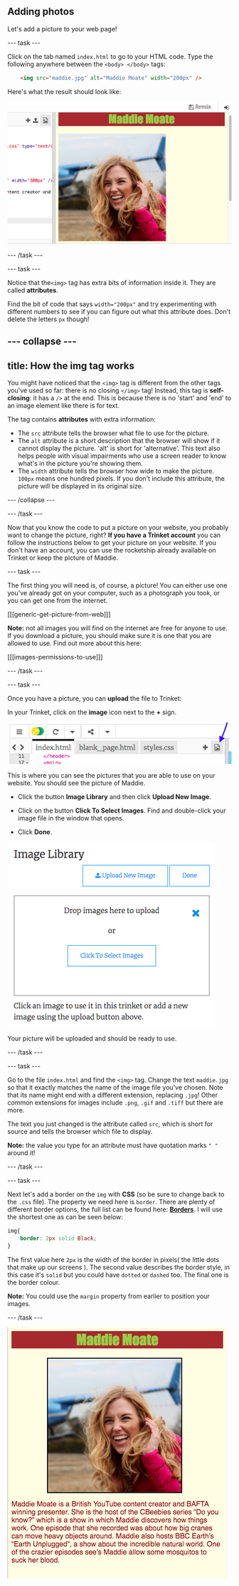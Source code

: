 ## Adding photos

Let's add a picture to your web page!

--- task ---

Click on the tab named `index.html` to go to your HTML code. Type the following anywhere between the `<body> </body>` tags: 

```html
    <img src="maddie.jpg" alt="Maddie Moate" width="200px" />
```

Here's what the result should look like:
    
![Image code and picture of Maddie Moate](images/imageCodeMaddie.png)

--- /task ---

--- task ---

Notice that the`<img>` tag has extra bits of information inside it. They are called **attributes**.

Find the bit of code that says `width="200px"` and try experimenting with different numbers to see if you can figure out what this attribute does. Don't delete the letters `px` though!

--- collapse ---
---
title: How the img tag works
---

You might have noticed that the `<img>` tag is different from the other tags you've used so far: there is no closing `</img>` tag! Instead, this tag is **self-closing**: it has a `/>` at the end. This is because there is no 'start' and 'end' to an image element like there is for text. 

The tag contains **attributes** with extra information:
- The `src` attribute tells the browser what file to use for the picture. 
- The `alt` attribute is a short description that the browser will show if it cannot display the picture. 'alt' is short for 'alternative'. This text also helps people with visual impairments who use a screen reader to know what's in the picture you're showing them.
- The `width` attribute tells the browser how wide to make the picture. `100px` means one hundred pixels. If you don't include this attribute, the picture will be displayed in its original size.

--- /collapse ---

--- /task ---

Now that you know the code to put a picture on your website, you probably want to change the picture, right? **If you have a Trinket account** you can follow the instructions below to get your picture on your website. If you don't have an account, you can use the rocketship already available on Trinket or keep the picture of Maddie.

--- task ---

The first thing you will need is, of course, a picture! You can either use one you've already got on your computer, such as a photograph you took, or you can get one from the internet.

[[[generic-get-picture-from-web]]]

**Note:** not all images you will find on the internet are free for anyone to use. If you download a picture, you should make sure it is one that you are allowed to use. Find out more about this here:

[[[images-permissions-to-use]]]

--- /task ---

--- task ---

Once you have a picture, you can **upload** the file to Trinket: 

In your Trinket, click on the **image** icon next to the **+** sign. 

![The image icon](images/tktImageIconArrow.png)

This is where you can see the pictures that you are able to use on your website. You should see the picture of Maddie.

- Click the button **Image Library** and then click **Upload New Image**. 

- Click on the button **Click To Select Images**. Find and double-click your image file in the window that opens.

- Click **Done**.

![Image upload area](images/tktUploadImages.png)

Your picture will be uploaded and should be ready to use.

--- /task ---

--- task ---

Go to the file `index.html` and find the `<img>` tag. Change the text `maddie.jpg` so that it exactly matches the name of the image file you've chosen. Note that its name might end with a different extension, replacing  `.jpg`! Other common extensions for images include `.png`, `.gif` and `.tiff` but there are more.

The text you just changed is the attribute called `src`, which is short for source and tells the browser which file to display.

**Note:** the value you type for an attribute must have quotation marks `" "` around it!

--- /task ---

--- task ---

Next let's add a border on the `img` with **CSS** (so be sure to change back to the `.css` file). The property we need here is `border`. There are plenty of different border options, the full list can be found here: **[Borders](https://www.w3schools.com/css/css_border.asp)**. I will use the shortest one as can be seen below:

```css
img{
    border: 2px solid Black; 
}
```

The first value here `2px` is the width of the border in pixels( the little dots that make up our screens ). The second value describes the border style, in this case it's `solid` but you could have `dotted` or `dashed` too. The final one is the border colour.

**Note:** You could use the `margin` property from earlier to position your images.

--- /task ---

![Example of website at this stage](images/step5eg.png)
